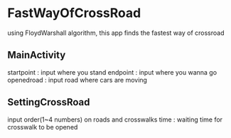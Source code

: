 # FastWayOfCrossRoad

using FloydWarshall algorithm, this app finds the fastest way of crossroad

## MainActivity

startpoint : input where you stand
endpoint : input where you wanna go
openedroad : input road where cars are moving

## SettingCrossRoad

input order(1~4 numbers) on roads and crosswalks
time : waiting time for crosswalk to be opened
